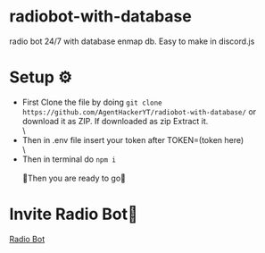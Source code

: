 # radiobot-with-database
radio bot 24/7 with database enmap db. Easy to make in discord.js
# Setup ⚙️
- First Clone the file by doing ```git clone https://github.com/AgentHackerYT/radiobot-with-database/```
or download it as ZIP. If downloaded as zip Extract it.
\
\
- Then in .env file insert your token after TOKEN=(token here)
\
\
- Then in terminal do ```npm i```
\
\
 🎉Then you are ready to go🎉
# Invite Radio Bot🤖
[Radio Bot](https://discord.com/api/oauth2/authorize?client_id=828510451595870218&permissions=8&scope=bot)
